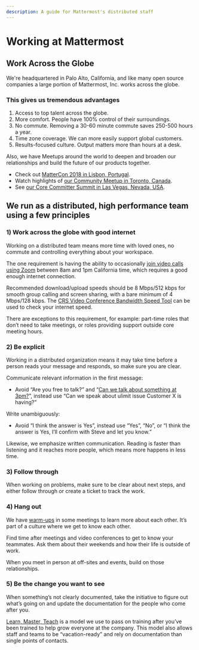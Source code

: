 ```yaml
---
description: A guide for Mattermost's distributed staff
---
```


# Working at Mattermost

## **Work Across the Globe**

We're headquartered in Palo Alto, California, and like many open source companies a large portion of Mattermost, Inc. works across the globe.

### **This gives us tremendous advantages**

1. Access to top talent across the globe.
2. More comfort. People have 100% control of their surroundings.
3. No commute. Removing a 30-60 minute commute saves 250-500 hours a year.
4. Time zone coverage. We can more easily support global customers.
5. Results-focused culture. Output matters more than hours at a desk.

Also, we have Meetups around the world to deepen and broaden our relationships and build the future of our products together.

* Check out [MatterCon 2018 in Lisbon, Portugal](https://www.youtube.com/watch?v=CZXaYttz3NA&feature=youtu.be).
* Watch highlights of [our Community Meetup in Toronto, Canada](https://www.youtube.com/watch?v=5c9oJdbXrMU).
* See [our Core Committer Summit in Las Vegas, Nevada, USA](https://www.youtube.com/watch?v=_RpmrM-5UFY).

## **We run as a distributed, high performance team using a few principles**

### **1\) Work across the globe with good internet**

Working on a distributed team means more time with loved ones, no commute and controlling everything about your workspace.

The one requirement is having the ability to occasionally [join video calls using Zoom](https://support.zoom.us/hc/en-us/articles/201362023-System-Requirements-for-PC-Mac-and-Linux) between 8am and 1pm California time, which requires a good enough internet connection.

Recommended download/upload speeds should be 8 Mbps/512 kbps for smooth group calling and screen sharing, with a bare minimum of 4 Mbps/128 kbps. The [CRS Video Conference Bandwidth Speed Tool](http://speed.conferenceroomsystems.com/) can be used to check your internet speed.

There are exceptions to this requirement, for example: part-time roles that don’t need to take meetings, or roles providing support outside core meeting hours.

### **2\) Be explicit**

Working in a distributed organization means it may take time before a person reads your message and responds, so make sure you are clear.

Communicate relevant information in the first message:

* Avoid “Are you free to talk?” and “[Can we talk about something at 3pm?](https://www.nytimes.com/2015/08/16/jobs/when-youre-in-charge-your-whisper-may-feel-like-a-shout.html?_r=0)”, instead use “Can we speak about ulimit issue Customer X is having?”

Write unambiguously:

* Avoid “I think the answer is Yes”, instead use “Yes”, “No”, or “I think the answer is Yes, I’ll confirm with Steve and let you know.”

Likewise, we emphasize written communication. Reading is faster than listening and it reaches more people, which means more happens in less time.

### **3\) Follow through**

When working on problems, make sure to be clear about next steps, and either follow through or create a ticket to track the work.

### **4\) Hang out**

We have [warm-ups](https://docs.mattermost.com/process/training.html#warm-ups) in some meetings to learn more about each other. It’s part of a culture where we get to know each other.

Find time after meetings and video conferences to get to know your teammates. Ask them about their weekends and how their life is outside of work.

When you meet in person at off-sites and events, build on those relationships.

### **5\) Be the change you want to see**

When something’s not clearly documented, take the initiative to figure out what’s going on and update the documentation for the people who come after you.

[Learn, Master, Teach](https://docs.mattermost.com/process/training.html#learn-master-teach) is a model we use to pass on training after you’ve been trained to help grow everyone at the company. This model also allows staff and teams to be “vacation-ready” and rely on documentation than single points of contacts.
